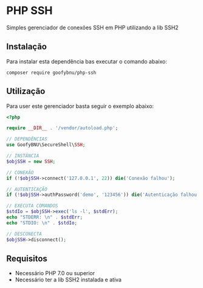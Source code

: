 # PHP SSH

Simples gerenciador de conexões SSH em PHP utilizando a lib SSH2

## Instalação
Para instalar esta dependência bas executar o comando abaixo:
```shell
composer require goofybnu/php-ssh
```

## Utilização

Para user este gerenciador basta seguir o exemplo abaixo:
```php
<?php

require __DIR__ . '/vendor/autoload.php';

// DEPENDÊNCIAS
use GoofyBNU\SecureShell\SSH;

// INSTÂNCIA
$objSSH = new SSH;

// CONEXÃO
if (!$objSSH->connect('127.0.0.1', 22)) die('Conexão falhou');

// AUTENTICAÇÃO
if (!$objSSH->authPassword('demo', '123456')) die('Autenticação falhou');

// EXECUTA COMANDOS
$stdIo = $objSSH->exec('ls -l', $stdErr);
echo "STDERR: \n" . $stdErr;
echo "STDIO: \n" . $stdIo;

// DESCONECTA
$objSSH->disconnect();

```

## Requisitos
- Necessário PHP 7.0 ou superior
- Necessário ter a lib SSH2 instalada e ativa